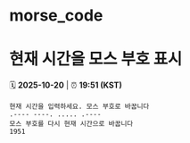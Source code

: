 # morse_code
# 현재 시간을 모스 부호 표시
<!-- MORSE_TIME_START -->
🗓️ **2025-10-20** | ⏰ **19:51 (KST)**

```
현재 시간을 입력하세요. 모스 부호로 바꿉니다
.---- ----. ..... .----
모스 부호를 다시 현재 시간으로 바꿉니다
1951
```
<!-- MORSE_TIME_END -->
